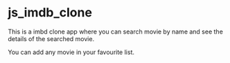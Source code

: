 # js_imdb_clone

This is a imbd clone app where you can search movie by name and see the details of the searched movie.

You can add any movie in your favourite list.